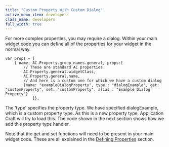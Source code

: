 ```yaml
---
title: "Custom Property With Custom Dialog"
active_menu_item: developers
class_name: developers
full_width: true
---
```



For more complex properties, you may require a dialog. Within your main widget code you can define all of the properties for your widget in the normal way.

    var props = [
        { name: AC.Property.group_names.general, props:[
            // These are standard AC properties
            AC.Property.general.widgetClass,
            AC.Property.general.name,
            // And here is a custom one for which we have a custom dialog
            {name: "exampleDialogProperty", type : "dialogExample", get: "customProperty", set: "customProperty", alias : "Example Dialog Property"}
                ]},
   

The 'type' specifies the property type. We have specified dialogExample, which is a custom property type. As this is a new property type, Application Craft will try to load this. The code shown in the next section shows how we add this property type handler.

Note that the get and set functions will need to be present in your main widget code. These are all explained in the [Defining Properties](/developers/user-guide/adding-widgets-and-api-methods/adding-your-own-widgets-to-application-craft/anatomy-of-a-basic-widget/defining-properties) section.

